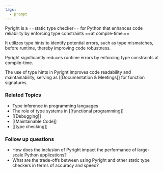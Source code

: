 ```yaml
---
tags:
  - prompt
---
```

Pyright is a ==static type checker== for Python that enhances code reliability by enforcing type constraints ==at compile-time.==

It utilizes type hints to identify potential errors, such as type mismatches, before runtime, thereby improving code robustness. 

Pyright significantly reduces runtime errors by enforcing type constraints at compile-time.

The use of type hints in Pyright improves code readability and maintainability, serving as [[Documentation & Meetings]] for function signatures.

### Related Topics

- Type inference in programming languages
- The role of type systems in [[functional programming]]
- [[Debugging]]
- [[Maintainable Code]]
- [[type checking]]

### Follow up questions

- How does the inclusion of Pyright impact the performance of large-scale Python applications?
- What are the trade-offs between using Pyright and other static type checkers in terms of accuracy and speed?